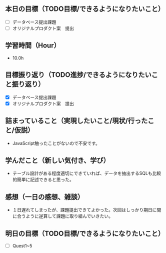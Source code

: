 ## 本日の目標（TODO目標/できるようになりたいこと）
- [ ] データベース提出課題
- [ ] オリジナルプロダクト案　提出　
## 学習時間（Hour）
- 10.0h
## 目標振り返り（TODO進捗/できるようになりたいこと振り返り）
- [x] データベース提出課題
- [x] オリジナルプロダクト案　提出　
## 詰まっていること（実現したいこと/現状/行ったこと/仮説）
- JavaScript触ったことがないので不安です。
## 学んだこと（新しい気付き、学び）
- テーブル設計がある程度適切にできていれば、データを抽出するSQLも比較的簡単に記述できると思った。
## 感想（一日の感想、雑談）
- １日遅れてしまったが、課題提出できてよかった。次回はしっかり期日に間に合うように逆算して課題に取り組んでいきたい。
## 明日の目標（TODO目標/できるようになりたいこと）
- [ ] Quest1~5
